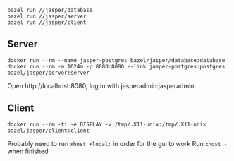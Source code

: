 ```
bazel run //jasper/database
bazel run //jasper/server
bazel run //jasper/client
```

## Server

```
docker run --rm --name jasper-postgres bazel/jasper/database:database
docker run --rm -m 1024m -p 8080:8080 --link jasper-postgres:postgres bazel/jasper/server:server
```

Open http://localhost:8080, log in with jasperadmin:jasperadmin

## Client
```
docker run --rm -ti -e DISPLAY -v /tmp/.X11-unix:/tmp/.X11-unix bazel/jasper/client:client
```

Probably need to run ```xhost +local:``` in order for the gui to work
Run ```xhost -``` when finished
